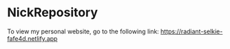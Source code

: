 # NickRepository
To view my personal website, go to the following link: https://radiant-selkie-fafe4d.netlify.app
